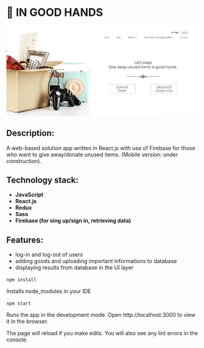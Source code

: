 # 🤲 IN GOOD HANDS

<div align="center">
<img src=InGoodhands.png> 
</div>

## Description: 
A web-based solution app written in React.js with use of Firebase for those who want to give away/donate unused items. (Mobile version: under construction). 

## Technology stack:

- **JavaScript**
- **React.js**
- **Redux**
- **Sass**
- **Firebase (for sing up/sign in, retrieving data)**

## Features: 

- log-in and log-out of users
- adding goods and uploading important informations to database 
- displaying results from database in the UI layer 

```npm install ```

Installs node_modules in your IDE

```npm start```

Runs the app in the development mode.
Open http://localhost:3000 to view it in the browser.

The page will reload if you make edits.
You will also see any lint errors in the console.



